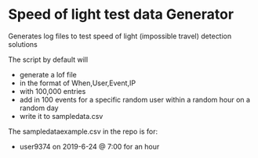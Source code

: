 # Speed of light test data Generator

Generates log files to test speed of light (impossible travel) detection solutions

The script by default will
* generate a lof file 
* in the format of When,User,Event,IP
* with 100,000 entries
* add in 100 events for a specific random user within a random hour on a random day
* write it to sampledata.csv

The sampledataexample.csv in the repo is for:
* user9374 on 2019-6-24 @ 7:00 for an hour

